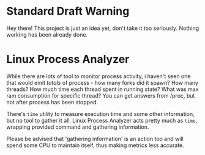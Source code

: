 # Standard Draft Warning

Hey there! This project is just an idea yet, don't take it too 
seriously. Nothing working has been already done.

# Linux Process Analyzer

While there are lots of tool to monitor process activity, i haven't 
seen one that would emit *totals* of process - how many forks did it 
spawn? How many threads? How much time each thread spent in running 
state? What was max ram consumption for specific thread? You can
get answers from /proc, but not after process has been stopped.

There's `time` utility to measure execution time and some other 
information, but no tool to gather it all. Linux Process Analyzer 
acts pretty much as `time`, wrapping provided command and gathering 
information.

Please be advised that 'gathering information' is an action too and 
will spend some CPU to maintain itself, thus making metrics less 
accurate.
